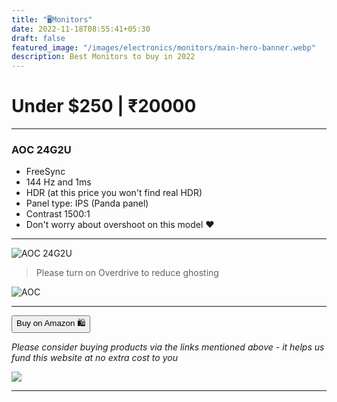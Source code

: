 ```yaml
---
title: "🖥️Monitors"
date: 2022-11-18T08:55:41+05:30
draft: false
featured_image: "/images/electronics/monitors/main-hero-banner.webp"
description: Best Monitors to buy in 2022
---
```

<link rel="stylesheet" href="/styles.css">

# Under $250 | ₹20000
___

### AOC 24G2U

- FreeSync
- 144 Hz and 1ms
- HDR (at this price you won't find real HDR)
- Panel type: IPS (Panda panel)
- Contrast 1500:1
- Don't worry about overshoot on this model ❤️
___

![AOC 24G2U](/images/electronics/monitors/aoc_24g2u.jpg)

> Please turn on Overdrive to reduce ghosting 

![AOC](/images/electronics/monitors/aoc_24g2u_banner.jpg)

___

<!-- | _AOC 24G2U_ | [Amazon](https://amzn.to/3TGxW4o) |
|----|---| -->

<button class="button-58" role="button" onclick="location.href='https://amzn.to/3hBe848'" >Buy on Amazon 🛍️</button>

_Please consider buying products via the links mentioned above - it helps us fund this website at no extra cost to you_

<!-- AOC 24G2U -->
<a href="https://www.amazon.in/AOC-24G2U-BK-Response-Adjustment/dp/B09NPXNB8K?crid=3B3L4Q338OCGU&keywords=AOC+24G2U&qid=1668176457&qu=eyJxc2MiOiIyLjEzIiwicXNhIjoiMC45MyIsInFzcCI6IjAuMDAifQ%3D%3D&s=computers&sprefix=%2Ccomputers%2C647&sr=1-2&linkCode=li1&tag=jinjja-21&linkId=ba3d3a5ce6d7c757e23d7826502489f4&language=en_IN&ref_=as_li_ss_il" target="_blank"><img border="0" src="//ws-in.amazon-adsystem.com/widgets/q?_encoding=UTF8&ASIN=B09NPXNB8K&Format=_SL110_&ID=AsinImage&MarketPlace=IN&ServiceVersion=20070822&WS=1&tag=jinjja-21&language=en_IN" ></a><img src="https://ir-in.amazon-adsystem.com/e/ir?t=jinjja-21&language=en_IN&l=li1&o=31&a=B09NPXNB8K" width="1" height="1" border="0" alt="" style="border:none !important; margin:0px !important;" />
___
